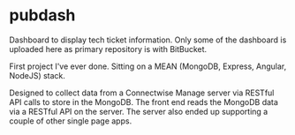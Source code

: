 # pubdash
Dashboard to display tech ticket information. 
Only some of the dashboard is uploaded here as primary repository is with BitBucket.

First project I've ever done.
Sitting on a MEAN (MongoDB, Express, Angular, NodeJS) stack.

Designed to collect data from a Connectwise Manage server via RESTful API calls to store in the MongoDB.
The front end reads the MongoDB data via a RESTful API on the server.
The server also ended up supporting a couple of other single page apps.
